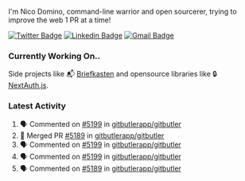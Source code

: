 
I'm Nico Domino, command-line warrior and open sourcerer, trying to improve the web 1 PR at a time!

[![Twitter Badge](https://img.shields.io/badge/-@ndom91-1ca0f1?style=flat-square&labelColor=1ca0f1&logo=twitter&logoColor=white&link=https://twitter.com/ndom91)](https://twitter.com/ndom91) [![Linkedin Badge](https://img.shields.io/badge/-ndom91-blue?style=flat-square&logo=Linkedin&logoColor=white&link=https://www.linkedin.com/in/ndom91/)](https://www.linkedin.com/in/ndom91/) [![Gmail Badge](https://img.shields.io/badge/-yo@ndo.dev-c14438?style=flat-square&logo=mail.ru&logoColor=white&link=mailto:yo@ndo.dev)](mailto:yo@ndo.dev)

### Currently Working On..

Side projects like 📬 [Briefkasten](https://briefkastenhq.com) and opensource libraries like 🔒 [NextAuth.js](https://github.com/nextauthjs/next-auth).

<!--START_SECTION_PROFILE_VIEWS:readme-info-->
<!--END_SECTION_PROFILE_VIEWS:readme-info-->

<!--START_SECTION_DAILY_COMMIT:readme-info-->
<!--END_SECTION_DAILY_COMMIT:readme-info-->

<!--START_SECTION_WEEKLY_COMMIT:readme-info-->
<!--END_SECTION_WEEKLY_COMMIT:readme-info-->

### Latest Activity

<!--START_SECTION:activity-->
1. 🗣 Commented on [#5199](https://github.com/gitbutlerapp/gitbutler/pull/5199#issuecomment-2422205500) in [gitbutlerapp/gitbutler](https://github.com/gitbutlerapp/gitbutler)
2. 🎉 Merged PR [#5189](https://github.com/gitbutlerapp/gitbutler/pull/5189) in [gitbutlerapp/gitbutler](https://github.com/gitbutlerapp/gitbutler)
3. 🗣 Commented on [#5199](https://github.com/gitbutlerapp/gitbutler/pull/5199#issuecomment-2422195189) in [gitbutlerapp/gitbutler](https://github.com/gitbutlerapp/gitbutler)
4. 🗣 Commented on [#5199](https://github.com/gitbutlerapp/gitbutler/pull/5199#issuecomment-2422152705) in [gitbutlerapp/gitbutler](https://github.com/gitbutlerapp/gitbutler)
5. 🗣 Commented on [#5189](https://github.com/gitbutlerapp/gitbutler/pull/5189#issuecomment-2421990014) in [gitbutlerapp/gitbutler](https://github.com/gitbutlerapp/gitbutler)
<!--END_SECTION:activity-->
